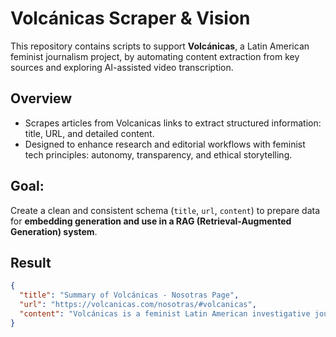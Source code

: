 # Volcánicas Scraper & Vision 

This repository contains scripts to support **Volcánicas**, a Latin American feminist journalism project, by automating content extraction from key sources and exploring AI-assisted video transcription.

## Overview

- Scrapes articles from Volcanicas links to extract structured information: title, URL, and detailed content.
- Designed to enhance research and editorial workflows with feminist tech principles: autonomy, transparency, and ethical storytelling.

 
## **Goal:** 

Create a clean and consistent schema (`title`, `url`, `content`) to prepare data for **embedding generation and use in a RAG (Retrieval-Augmented Generation) system**.

## Result
```json
{
  "title": "Summary of Volcánicas - Nosotras Page",
  "url": "https://volcanicas.com/nosotras/#volcanicas",
  "content": "Volcánicas is a feminist Latin American investigative journalism project dedicated to rigorous, feminist, and audacious reporting that advances women's and LGBTI rights across Latin America and the Caribbean. The team comprises 100% feminists and operates under Fundación Hoja Blanca-ONG, a nonprofit organization reinvesting all resources into the project with transparent annual financial reports. Founded by Catalina Ruiz-Navarro and Matilde de los Milagros Londoño Jaramillo, Volcánicas emerged as an independent platform following critical investigative work on harassment allegations in the media industry.\n\nTheir editorial policy emphasizes dignity, protection, and agency for sources, especially women, trans, and non-binary persons, employing feminist, decolonial, and anti-racist approaches. They cover critical thematic areas including sexual harassment and abuse using a rigorous verification method, sexual and reproductive rights, LGBTIQ+ issues, anti-racism, and political and social protest among others.\n\nThe organization is composed of a diverse team of feminist journalists, editors, and content creators from Latin America, supported by an advisory board of experienced advocates and professionals in gender equality and social justice.\n\nVolcánicas strives to create a safe space for feminist voices and stories, ensuring rigorous, ethical journalism that challenges patriarchal norms and supports marginalized communities through investigative storytelling."
}

